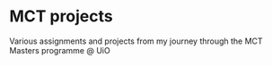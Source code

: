 # MCT projects
 Various assignments and projects from my journey through the MCT Masters programme @ UiO
